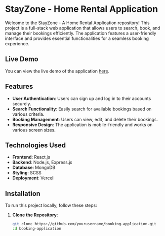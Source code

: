 # StayZone - Home Rental Application

Welcome to the StayZone - A Home Rental Application repository! This project is a full-stack web application that allows users to search, book, and manage their bookings efficiently. The application features a user-friendly interface and provides essential functionalities for a seamless booking experience.

## Live Demo

You can view the live demo of the application [here](https://booking-application-frontend.vercel.app/).

## Features

- **User Authentication**: Users can sign up and log in to their accounts securely.
- **Search Functionality**: Easily search for available bookings based on various criteria.
- **Booking Management**: Users can view, edit, and delete their bookings.
- **Responsive Design**: The application is mobile-friendly and works on various screen sizes.

## Technologies Used

- **Frontend**: React.js
- **Backend**: Node.js, Express.js
- **Database**: MongoDB
- **Styling**: SCSS
- **Deployment**: Vercel

## Installation

To run this project locally, follow these steps:

1. **Clone the Repository**:
   ```bash
   git clone https://github.com/yourusername/booking-application.git
   cd booking-application
